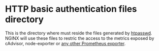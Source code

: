 # HTTP basic authentication files directory

This is the directory where must reside the files generated by [htpasswd](https://httpd.apache.org/docs/2.4/programs/htpasswd.html). NGINX will use these files to restric the access to the metrics exposed by cAdvisor, node-exporter or [any other Prometheus exporter](https://prometheus.io/docs/instrumenting/exporters).